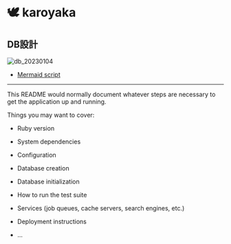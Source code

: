 # :dove: karoyaka

## DB設計
![db_20230104](https://user-images.githubusercontent.com/105996822/210537706-8839c4bb-4214-42f0-a41e-4b8a4b063448.png)


- [Mermaid script](https://github.com/sarii0213/karoyaka_sketch/blob/main/db_architecture.md)

---
This README would normally document whatever steps are necessary to get the
application up and running.

Things you may want to cover:

* Ruby version

* System dependencies

* Configuration

* Database creation

* Database initialization

* How to run the test suite

* Services (job queues, cache servers, search engines, etc.)

* Deployment instructions

* ...
